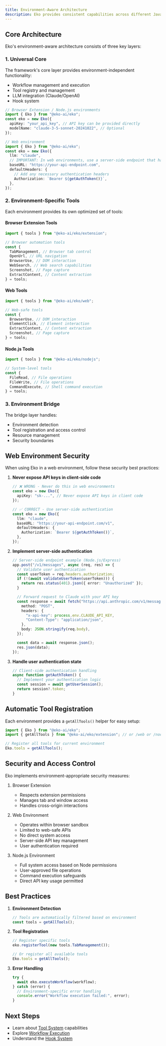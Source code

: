 ```yaml
---
title: Environment-Aware Architecture
description: Eko provides consistent capabilities across different JavaScript environments while adapting to each environment's unique constraints and opportunities.
---
```


## Core Architecture

Eko's environment-aware architecture consists of three key layers:

### 1. Universal Core

The framework's core layer provides environment-independent functionality:

- Workflow management and execution
- Tool registry and management
- LLM integration (Claude/OpenAI)
- Hook system

```typescript
// Browser Extension / Node.js environments
import { Eko } from "@eko-ai/eko";
const eko = new Eko({
  apiKey: "your_api_key", // API key can be provided directly
  modelName: "claude-3-5-sonnet-20241022", // Optional
});

// Web environment
import { Eko } from "@eko-ai/eko";
const eko = new Eko({
  llm: "claude",
  // IMPORTANT: In web environments, use a server-side endpoint that handles authentication
  baseURL: "https://your-api-endpoint.com",
  defaultHeaders: {
    // Add any necessary authentication headers
    Authorization: `Bearer ${getAuthToken()}`,
  },
});
```

### 2. Environment-Specific Tools

Each environment provides its own optimized set of tools:

#### Browser Extension Tools

```typescript
import { tools } from "@eko-ai/eko/extension";

// Browser automation tools
const {
  TabManagement, // Browser tab control
  OpenUrl, // URL navigation
  BrowserUse, // DOM interaction
  WebSearch, // Web search capabilities
  Screenshot, // Page capture
  ExtractContent, // Content extraction
} = tools;
```

#### Web Tools

```typescript
import { tools } from "@eko-ai/eko/web";

// Web-safe tools
const {
  BrowserUse, // DOM interaction
  ElementClick, // Element interaction
  ExtractContent, // Content extraction
  Screenshot, // Page capture
} = tools;
```

#### Node.js Tools

```typescript
import { tools } from "@eko-ai/eko/nodejs";

// System-level tools
const {
  FileRead, // File operations
  FileWrite, // File operations
  CommandExecute, // Shell command execution
} = tools;
```

### 3. Environment Bridge

The bridge layer handles:

- Environment detection
- Tool registration and access control
- Resource management
- Security boundaries

## Web Environment Security

When using Eko in a web environment, follow these security best practices:

1. **Never expose API keys in client-side code**

   ```typescript
   // ❌ WRONG - Never do this in web environments
   const eko = new Eko({
     apiKey: "sk-...", // Never expose API keys in client code
   });

   // ✅ CORRECT - Use server-side authentication
   const eko = new Eko({
     llm: "claude",
     baseURL: "https://your-api-endpoint.com/v1",
     defaultHeaders: {
       Authorization: `Bearer ${getAuthToken()}`,
     },
   });
   ```

2. **Implement server-side authentication**

   ```typescript
   // Server-side endpoint example (Node.js/Express)
   app.post("/v1/messages", async (req, res) => {
     // Validate user authentication
     const userToken = req.headers.authorization;
     if (!(await validateUserToken(userToken))) {
       return res.status(401).json({ error: "Unauthorized" });
     }

     // Forward request to Claude with your API key
     const response = await fetch("https://api.anthropic.com/v1/messages", {
       method: "POST",
       headers: {
         "x-api-key": process.env.CLAUDE_API_KEY,
         "Content-Type": "application/json",
       },
       body: JSON.stringify(req.body),
     });

     const data = await response.json();
     res.json(data);
   });
   ```

3. **Handle user authentication state**
   ```typescript
   // Client-side authentication handling
   async function getAuthToken() {
     // Implement your authentication logic
     const session = await getUserSession();
     return session?.token;
   }
   ```

## Automatic Tool Registration

Each environment provides a `getAllTools()` helper for easy setup:

```typescript
import { Eko } from "@eko-ai/eko";
import { getAllTools } from "@eko-ai/eko/extension"; // or /web or /nodejs

// Register all tools for current environment
Eko.tools = getAllTools();
```

## Security and Access Control

Eko implements environment-appropriate security measures:

1. Browser Extension

   - Respects extension permissions
   - Manages tab and window access
   - Handles cross-origin interactions

2. Web Environment

   - Operates within browser sandbox
   - Limited to web-safe APIs
   - No direct system access
   - Server-side API key management
   - User authentication required

3. Node.js Environment
   - Full system access based on Node permissions
   - User-approved file operations
   - Command execution safeguards
   - Direct API key usage permitted

## Best Practices

1. **Environment Detection**

   ```typescript
   // Tools are automatically filtered based on environment
   const tools = getAllTools();
   ```

2. **Tool Registration**

   ```typescript
   // Register specific tools
   eko.registerTool(new tools.TabManagement());

   // Or register all available tools
   Eko.tools = getAllTools();
   ```

3. **Error Handling**
   ```typescript
   try {
     await eko.executeWorkflow(workflow);
   } catch (error) {
     // Environment-specific error handling
     console.error("Workflow execution failed:", error);
   }
   ```

## Next Steps

- Learn about [Tool System](tools.md) capabilities
- Explore [Workflow Execution](execution-model.md)
- Understand the [Hook System](hooks.md)

